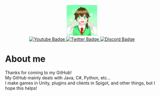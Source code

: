 <div id="header" align="center">
  <img src="https://github.com/Massa-san/Massa-san/blob/main/img/MassaProfile.png" width="100"/>
    <div id="badges">
      <a href="https://www.youtube.com/channel/UCez-2_h8tmh86501ZSZLUfw">
        <img src="https://img.shields.io/badge/YouTube-red?style=for-the-badge&logo=youtube&logoColor=white" alt="Youtube Badge"/>
      </a>
      <a href="https://twitter.com/MassaYowayowa">
        <img src="https://img.shields.io/badge/Twitter-blue?style=for-the-badge&logo=twitter&logoColor=white" alt="Twitter Badge"/>
      </a>
      <a href="your-discord-URL">
        <img src="https://img.shields.io/badge/Discord-purple?style=for-the-badge&logo=discord&logoColor=white" alt="Discord Badge"/>
      </a>
  </div>
</div>

# About me
Thanks for coming to my GitHub!  
My GitHub mainly deals with Java, C#, Python, etc...  
I make games in Unity, plugins and clients in Spigot, and other things, but I hope this helps!  
